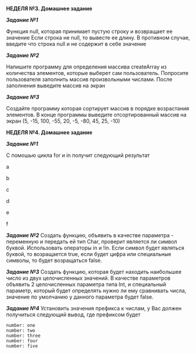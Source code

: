 **НЕДЕЛЯ №3. Домашнее задание**

**_Задание №1_**

Функция null, которая принимает пустую строку и возвращает ее значение
Если строка не null, то вывесте ее длину. В противном случае, введите что строка null и не содержит в себе значение

**_Задание №2_**

Напишите программу для определения массива createArray из количества элементов, которые выберет сам пользователь.
Попросите пользователя заполнить массив произвольными числами. После заполнения выведите массив на экран

**_Задание №3_**

Создайте программу которая сортирует массив в порядке возрастания элементов.
В конце программы выведите отсортированный массив на экран
(5, -15, 100, -55, 20, -5, -80, 45, 25, -10)

**НЕДЕЛЯ №4. Домашнее задание**

**_Задание №1_**

С помошью цикла for и in получит следующий результат

a

b

c

d

e

f

**_Задание №2_**
Создать функцию, объявить в качестве параметра - переменную и передать ей тип Char,
проверит является ли символ буквой. Использовать операторы in и !in. Если символ будет
являться буквой, то возращается true, если будет цифра или специальные символы, то будет 
возращаться false.

**_Задание №3_**
Создать функцию, которая будет находить наибольшее число из двух целочисленных значений.
В качестве параметров объявить 2 целочисленных параметра типа Int, и специальный параметр, который будет определять
нужно ли ему сравнивать числа, значение по умолчанию у данного параметра будет false.

**_Задание №4_**
Установить значения префикса к числам, у Вас должен получиться следующий вывод, где префиксом будет
    
    number: one
    number: two
    number: three
    number: four
    number: five
    